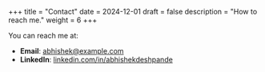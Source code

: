+++
title = "Contact"
date = 2024-12-01
draft = false
description = "How to reach me."
weight = 6
+++

You can reach me at:

- **Email**: <abhishek@example.com>
- **LinkedIn**: [linkedin.com/in/abhishekdeshpande](https://linkedin.com/in/abhishekdeshpande)
